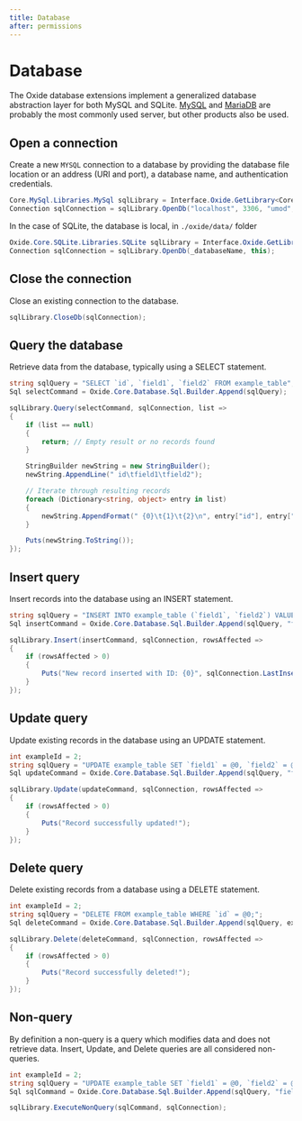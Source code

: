```yaml
---
title: Database
after: permissions
---
```


# Database

The Oxide database extensions implement a generalized database abstraction layer for both MySQL and SQLite.
[MySQL](https://dev.mysql.com/downloads/installer/) and [MariaDB](https://mariadb.org/download/?t=mariadb&p=mariadb&r=11.7.2&os=windows&cpu=x86_64&pkg=msi&mirror=osuosl) are probably the most commonly used server, but other products also be used.

## Open a connection

Create a new `MYSQL` connection to a database by providing the database file location or an address (URI and port), a database name, and authentication credentials.

```csharp
Core.MySql.Libraries.MySql sqlLibrary = Interface.Oxide.GetLibrary<Core.MySql.Libraries.MySql>();
Connection sqlConnection = sqlLibrary.OpenDb("localhost", 3306, "umod", "username", "password", this);
```

In the case of SQLite, the database is local, in `./oxide/data/` folder

```csharp
Oxide.Core.SQLite.Libraries.SQLite sqlLibrary = Interface.Oxide.GetLibrary<Oxide.Core.SQLite.Libraries.SQLite>();
Connection sqlConnection = sqlLibrary.OpenDb(_databaseName, this);
```

## Close the connection

Close an existing connection to the database.

```csharp
sqlLibrary.CloseDb(sqlConnection);
```

## Query the database

Retrieve data from the database, typically using a SELECT statement.

```csharp
string sqlQuery = "SELECT `id`, `field1`, `field2` FROM example_table";
Sql selectCommand = Oxide.Core.Database.Sql.Builder.Append(sqlQuery);

sqlLibrary.Query(selectCommand, sqlConnection, list =>
{
    if (list == null)
    {
        return; // Empty result or no records found
    }

    StringBuilder newString = new StringBuilder();
    newString.AppendLine(" id\tfield1\tfield2");

    // Iterate through resulting records
    foreach (Dictionary<string, object> entry in list)
    {
        newString.AppendFormat(" {0}\t{1}\t{2}\n", entry["id"], entry["field1"], entry["field2"]);
    }

    Puts(newString.ToString());
});
```

## Insert query

Insert records into the database using an INSERT statement.

```csharp
string sqlQuery = "INSERT INTO example_table (`field1`, `field2`) VALUES (@0, @1);";
Sql insertCommand = Oxide.Core.Database.Sql.Builder.Append(sqlQuery, "field1 value", "field2 value");

sqlLibrary.Insert(insertCommand, sqlConnection, rowsAffected =>
{
    if (rowsAffected > 0)
    {
        Puts("New record inserted with ID: {0}", sqlConnection.LastInsertRowId);
    }
});
```

## Update query

Update existing records in the database using an UPDATE statement.

```csharp
int exampleId = 2;
string sqlQuery = "UPDATE example_table SET `field1` = @0, `field2` = @1  WHERE `id` = @2;";
Sql updateCommand = Oxide.Core.Database.Sql.Builder.Append(sqlQuery, "field1 value", "field2 value", exampleId);

sqlLibrary.Update(updateCommand, sqlConnection, rowsAffected =>
{
    if (rowsAffected > 0)
    {
        Puts("Record successfully updated!");
    }
});
```

## Delete query

Delete existing records from a database using a DELETE statement.

```csharp
int exampleId = 2;
string sqlQuery = "DELETE FROM example_table WHERE `id` = @0;";
Sql deleteCommand = Oxide.Core.Database.Sql.Builder.Append(sqlQuery, exampleId);

sqlLibrary.Delete(deleteCommand, sqlConnection, rowsAffected =>
{
    if (rowsAffected > 0)
    {
        Puts("Record successfully deleted!");
    }
});
```

## Non-query

By definition a non-query is a query which modifies data and does not retrieve data. Insert, Update, and Delete queries are all considered non-queries.

```csharp
int exampleId = 2;
string sqlQuery = "UPDATE example_table SET `field1` = @0, `field2` = @1  WHERE `id` = @3;";
Sql sqlCommand = Oxide.Core.Database.Sql.Builder.Append(sqlQuery, "field1 value", "field2 value", exampleId);

sqlLibrary.ExecuteNonQuery(sqlCommand, sqlConnection);
```
